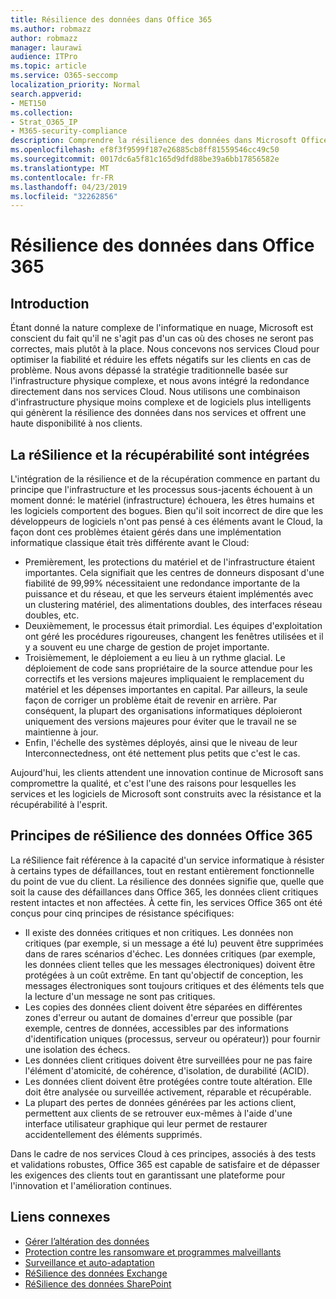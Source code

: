 ```yaml
---
title: Résilience des données dans Office 365
ms.author: robmazz
author: robmazz
manager: laurawi
audience: ITPro
ms.topic: article
ms.service: O365-seccomp
localization_priority: Normal
search.appverid:
- MET150
ms.collection:
- Strat_O365_IP
- M365-security-compliance
description: Comprendre la résilience des données dans Microsoft Office 365.
ms.openlocfilehash: ef8f3f9599f187e26885cb8ff81559546cc49c50
ms.sourcegitcommit: 0017dc6a5f81c165d9dfd88be39a6bb17856582e
ms.translationtype: MT
ms.contentlocale: fr-FR
ms.lasthandoff: 04/23/2019
ms.locfileid: "32262856"
---
```

# <a name="data-resiliency-in-office-365"></a>Résilience des données dans Office 365

## <a name="introduction"></a>Introduction
Étant donné la nature complexe de l'informatique en nuage, Microsoft est conscient du fait qu'il ne s'agit pas d'un cas où des choses ne seront pas correctes, mais plutôt à la place. Nous concevons nos services Cloud pour optimiser la fiabilité et réduire les effets négatifs sur les clients en cas de problème. Nous avons dépassé la stratégie traditionnelle basée sur l'infrastructure physique complexe, et nous avons intégré la redondance directement dans nos services Cloud. Nous utilisons une combinaison d'infrastructure physique moins complexe et de logiciels plus intelligents qui génèrent la résilience des données dans nos services et offrent une haute disponibilité à nos clients. 

## <a name="resiliency-and-recoverability-are-built-in"></a>La réSilience et la récupérabilité sont intégrées 
L'intégration de la résilience et de la récupération commence en partant du principe que l'infrastructure et les processus sous-jacents échouent à un moment donné: le matériel (infrastructure) échouera, les êtres humains et les logiciels comportent des bogues. Bien qu'il soit incorrect de dire que les développeurs de logiciels n'ont pas pensé à ces éléments avant le Cloud, la façon dont ces problèmes étaient gérés dans une implémentation informatique classique était très différente avant le Cloud: 
- Premièrement, les protections du matériel et de l'infrastructure étaient importantes. Cela signifiait que les centres de donneurs disposant d'une fiabilité de 99,99% nécessitaient une redondance importante de la puissance et du réseau, et que les serveurs étaient implémentés avec un clustering matériel, des alimentations doubles, des interfaces réseau doubles, etc. 
- Deuxièmement, le processus était primordial. Les équipes d'exploitation ont géré les procédures rigoureuses, changent les fenêtres utilisées et il y a souvent eu une charge de gestion de projet importante. 
- Troisièmement, le déploiement a eu lieu à un rythme glacial. Le déploiement de code sans propriétaire de la source attendue pour les correctifs et les versions majeures impliquaient le remplacement du matériel et les dépenses importantes en capital. Par ailleurs, la seule façon de corriger un problème était de revenir en arrière. Par conséquent, la plupart des organisations informatiques déploieront uniquement des versions majeures pour éviter que le travail ne se maintienne à jour. 
- Enfin, l'échelle des systèmes déployés, ainsi que le niveau de leur Interconnectedness, ont été nettement plus petits que c'est le cas. 

Aujourd'hui, les clients attendent une innovation continue de Microsoft sans compromettre la qualité, et c'est l'une des raisons pour lesquelles les services et les logiciels de Microsoft sont construits avec la résistance et la récupérabilité à l'esprit. 

## <a name="office-365-data-resiliency-principles"></a>Principes de réSilience des données Office 365 
La réSilience fait référence à la capacité d'un service informatique à résister à certains types de défaillances, tout en restant entièrement fonctionnelle du point de vue du client. La résilience des données signifie que, quelle que soit la cause des défaillances dans Office 365, les données client critiques restent intactes et non affectées. À cette fin, les services Office 365 ont été conçus pour cinq principes de résistance spécifiques: 
- Il existe des données critiques et non critiques. Les données non critiques (par exemple, si un message a été lu) peuvent être supprimées dans de rares scénarios d'échec. Les données critiques (par exemple, les données client telles que les messages électroniques) doivent être protégées à un coût extrême. En tant qu'objectif de conception, les messages électroniques sont toujours critiques et des éléments tels que la lecture d'un message ne sont pas critiques. 
- Les copies des données client doivent être séparées en différentes zones d'erreur ou autant de domaines d'erreur que possible (par exemple, centres de données, accessibles par des informations d'identification uniques (processus, serveur ou opérateur)) pour fournir une isolation des échecs. 
- Les données client critiques doivent être surveillées pour ne pas faire l'élément d'atomicité, de cohérence, d'isolation, de durabilité (ACID). 
- Les données client doivent être protégées contre toute altération. Elle doit être analysée ou surveillée activement, réparable et récupérable. 
- La plupart des pertes de données générées par les actions client, permettent aux clients de se retrouver eux-mêmes à l'aide d'une interface utilisateur graphique qui leur permet de restaurer accidentellement des éléments supprimés. 
 
Dans le cadre de nos services Cloud à ces principes, associés à des tests et validations robustes, Office 365 est capable de satisfaire et de dépasser les exigences des clients tout en garantissant une plateforme pour l'innovation et l'amélioration continues. 

## <a name="related-links"></a>Liens connexes

- [Gérer l’altération des données](office-365-dealing-with-data-corruption.md)
- [Protection contre les ransomware et programmes malveillants](office-365-malware-and-ransomware-protection.md)
- [Surveillance et auto-adaptation](office-365-monitoring-and-self-healing.md)
- [RéSilience des données Exchange](office-365-exchange-data-resiliency.md)
- [RéSilience des données SharePoint](office-365-sharepoint-data-resiliency.md)
